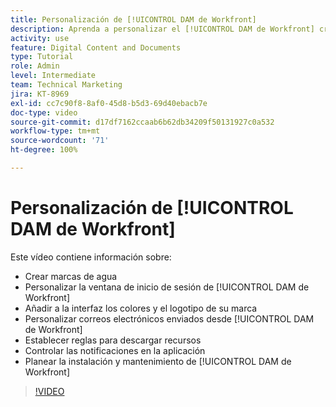 ```yaml
---
title: Personalización de [!UICONTROL DAM de Workfront]
description: Aprenda a personalizar el [!UICONTROL DAM de Workfront] creando marcas de agua, modificando la ventana de inicio de sesión de [!UICONTROL DAM], aplicando promoción de la marca en la interfaz y mucho más.
activity: use
feature: Digital Content and Documents
type: Tutorial
role: Admin
level: Intermediate
team: Technical Marketing
jira: KT-8969
exl-id: cc7c90f8-8af0-45d8-b5d3-69d40ebacb7e
doc-type: video
source-git-commit: d17df7162ccaab6b62db34209f50131927c0a532
workflow-type: tm+mt
source-wordcount: '71'
ht-degree: 100%

---
```


# Personalización de [!UICONTROL DAM de Workfront]

Este vídeo contiene información sobre:

* Crear marcas de agua
* Personalizar la ventana de inicio de sesión de [!UICONTROL DAM de Workfront]
* Añadir a la interfaz los colores y el logotipo de su marca
* Personalizar correos electrónicos enviados desde [!UICONTROL DAM de Workfront]
* Establecer reglas para descargar recursos
* Controlar las notificaciones en la aplicación
* Planear la instalación y mantenimiento de [!UICONTROL DAM de Workfront]

>[!VIDEO](https://video.tv.adobe.com/v/3454267/?quality=12&learn=on&enablevpops&captions=spa)
